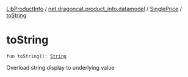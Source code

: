 [LibProductInfo](../../index.md) / [net.dragoncat.product_info.datamodel](../index.md) / [SinglePrice](index.md) / [toString](./to-string.md)

# toString

`fun toString(): `[`String`](https://kotlinlang.org/api/latest/jvm/stdlib/kotlin/-string/index.html)

Overload string display to underlying value

